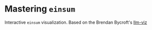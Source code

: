 # Mastering `einsum`

Interactive `einsum` visualization. Based on the Brendan Bycroft's [llm-viz](https://github.com/bbycroft/llm-viz)

